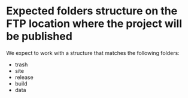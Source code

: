 # Expected folders structure on the FTP location where the project will be published

We expect to work with a structure that matches the following folders:

- trash
- site
- release
- build
- data